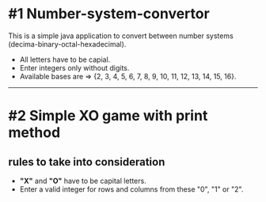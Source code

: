 # #1 Number-system-convertor
This is a simple java application to convert between number systems (decima-binary-octal-hexadecimal).
- All letters have to be capial.
- Enter integers only without digits.
- Available bases are => {2, 3, 4, 5, 6, 7, 8, 9, 10, 11, 12, 13, 14, 15, 16}.
<hr/>

# #2 Simple XO game with print method
## rules to take into consideration
- <strong>"X"</strong> and <strong>"O"</strong> have to be capital letters.
- Enter a valid integer for rows and columns from these "0", "1" or "2".
